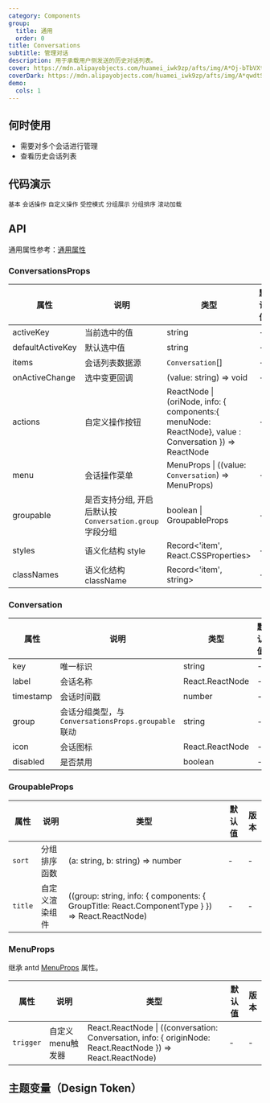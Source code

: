 ```yaml
---
category: Components
group:
  title: 通用
  order: 0
title: Conversations
subtitle: 管理对话
description: 用于承载用户侧发送的历史对话列表。
cover: https://mdn.alipayobjects.com/huamei_iwk9zp/afts/img/A*Oj-bTbVXtpQAAAAAAAAAAAAADgCCAQ/original
coverDark: https://mdn.alipayobjects.com/huamei_iwk9zp/afts/img/A*qwdtSKWXeikAAAAAAAAAAAAADgCCAQ/original
demo:
  cols: 1
---
```


## 何时使用

- 需要对多个会话进行管理
- 查看历史会话列表

## 代码演示

<!-- prettier-ignore -->
<code src="./demo/basic.tsx" background="grey">基本</code>
<code src="./demo/with-menu.tsx" background="grey">会话操作</code>
<code src="./demo/menu-trigger.tsx" background="grey">自定义操作</code>
<code src="./demo/controlled-mode.tsx" background="grey">受控模式</code>
<code src="./demo/group.tsx" background="grey">分组展示</code>
<code src="./demo/group-sort.tsx" background="grey">分组排序</code>
<code src="./demo/infinite-load.tsx" background="grey">滚动加载</code>

## API

通用属性参考：[通用属性](/docs/react/common-props)

### ConversationsProps

| 属性 | 说明 | 类型 | 默认值 | 版本 |
| --- | --- | --- | --- | --- |
| activeKey | 当前选中的值 | string | - | - |
| defaultActiveKey | 默认选中值 | string | - | - |
| items | 会话列表数据源 | `Conversation`[] | - | - |
| onActiveChange | 选中变更回调 | (value: string) => void | - | - |
| actions | 自定义操作按钮 | ReactNode \| (oriNode, info: { components:{ menuNode: ReactNode}, value : Conversation }) => ReactNode | - | - |
| menu | 会话操作菜单 | MenuProps \| ((value: `Conversation`) => MenuProps) | - | - |
| groupable | 是否支持分组, 开启后默认按 `Conversation.group` 字段分组 | boolean \| GroupableProps | - | - |
| styles | 语义化结构 style | Record<'item', React.CSSProperties> | - | - |
| classNames | 语义化结构 className | Record<'item', string> | - | - |

### Conversation

| 属性 | 说明 | 类型 | 默认值 | 版本 |
| --- | --- | --- | --- | --- |
| key | 唯一标识 | string | - | - |
| label | 会话名称 | React.ReactNode | - | - |
| timestamp | 会话时间戳 | number | - | - |
| group | 会话分组类型，与 `ConversationsProps.groupable` 联动 | string | - | - |
| icon | 会话图标 | React.ReactNode | - | - |
| disabled | 是否禁用 | boolean | - | - |

### GroupableProps

| 属性 | 说明 | 类型 | 默认值 | 版本 |
| --- | --- | --- | --- | --- |
| `sort` | 分组排序函数 | (a: string, b: string) => number | - | - |
| `title` | 自定义渲染组件 | ((group: string, info: { components: { GroupTitle: React.ComponentType } }) => React.ReactNode) | - | - |

### MenuProps

继承 antd [MenuProps](https://ant.design/components/menu-cn#api) 属性。

| 属性 | 说明 | 类型 | 默认值 | 版本 |
| --- | --- | --- | --- | --- |
| `trigger` | 自定义menu触发器 | React.ReactNode \| ((conversation: Conversation, info: { originNode: React.ReactNode }) => React.ReactNode) | - | - |

## 主题变量（Design Token）

<ComponentTokenTable component="Conversations"></ComponentTokenTable>
